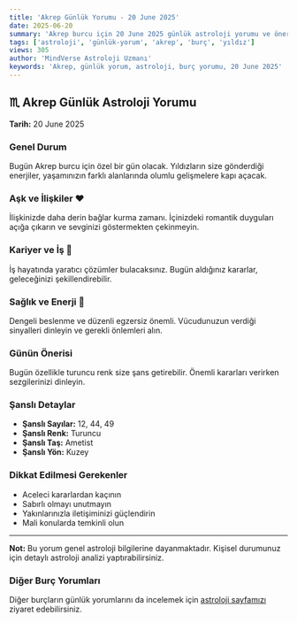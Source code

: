```yaml
---
title: 'Akrep Günlük Yorumu - 20 June 2025'
date: 2025-06-20
summary: 'Akrep burcu için 20 June 2025 günlük astroloji yorumu ve önerileri.'
tags: ['astroloji', 'günlük-yorum', 'akrep', 'burç', 'yıldız']
views: 305
author: 'MindVerse Astroloji Uzmanı'
keywords: 'Akrep, günlük yorum, astroloji, burç yorumu, 20 June 2025'
---
```


## ♏ Akrep Günlük Astroloji Yorumu

**Tarih:** 20 June 2025

### Genel Durum

Bugün Akrep burcu için özel bir gün olacak. Yıldızların size gönderdiği enerjiler, yaşamınızın farklı alanlarında olumlu gelişmelere kapı açacak.

### Aşk ve İlişkiler ❤️

İlişkinizde daha derin bağlar kurma zamanı. İçinizdeki romantik duyguları açığa çıkarın ve sevginizi göstermekten çekinmeyin.

### Kariyer ve İş 💼

İş hayatında yaratıcı çözümler bulacaksınız. Bugün aldığınız kararlar, geleceğinizi şekillendirebilir.

### Sağlık ve Enerji 🌟

Dengeli beslenme ve düzenli egzersiz önemli. Vücudunuzun verdiği sinyalleri dinleyin ve gerekli önlemleri alın.

### Günün Önerisi

Bugün özellikle turuncu renk size şans getirebilir. Önemli kararları verirken sezgilerinizi dinleyin.

### Şanslı Detaylar

- **Şanslı Sayılar:** 12, 44, 49
- **Şanslı Renk:** Turuncu
- **Şanslı Taş:** Ametist
- **Şanslı Yön:** Kuzey

### Dikkat Edilmesi Gerekenler

- Aceleci kararlardan kaçının
- Sabırlı olmayı unutmayın
- Yakınlarınızla iletişiminizi güçlendirin
- Mali konularda temkinli olun

---

**Not:** Bu yorum genel astroloji bilgilerine dayanmaktadır. Kişisel durumunuz için detaylı astroloji analizi yaptırabilirsiniz.

### Diğer Burç Yorumları

Diğer burçların günlük yorumlarını da incelemek için [astroloji sayfamızı](https://www.mindversedaily.com) ziyaret edebilirsiniz.
